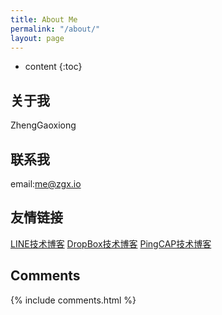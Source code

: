 ```yaml
---
title: About Me
permalink: "/about/"
layout: page
---
```


* content
{:toc}

## 关于我
ZhengGaoxiong

## 联系我
email:me@zgx.io


## 友情链接

[LINE技术博客](https://engineering.linecorp.com/zh-hant/blog/)
[DropBox技术博客](https://dropbox.tech/)
[PingCAP技术博客](https://pingcap.com/zh/blog/)


## Comments

{% include comments.html %}